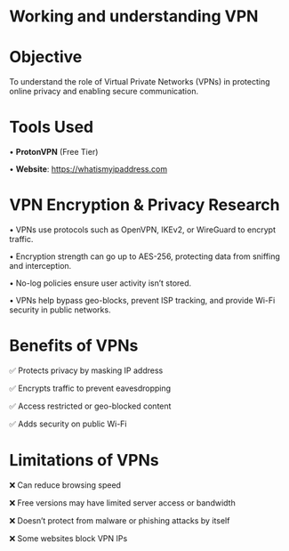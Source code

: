 # Working and understanding VPN

# Objective
To understand the role of Virtual Private Networks (VPNs) in protecting online privacy and enabling secure communication.

# Tools Used

• **ProtonVPN** (Free Tier)

• **Website**: https://whatismyipaddress.com

# VPN Encryption & Privacy Research

• VPNs use protocols such as OpenVPN, IKEv2, or WireGuard to encrypt traffic.
 
• Encryption strength can go up to AES-256, protecting data from sniffing and interception.
 
• No-log policies ensure user activity isn’t stored.
 
• VPNs help bypass geo-blocks, prevent ISP tracking, and provide Wi-Fi security in public networks.

# Benefits of VPNs

✅ Protects privacy by masking IP address

✅ Encrypts traffic to prevent eavesdropping

✅ Access restricted or geo-blocked content

✅ Adds security on public Wi-Fi

# Limitations of VPNs

❌ Can reduce browsing speed

❌ Free versions may have limited server access or bandwidth

❌ Doesn’t protect from malware or phishing attacks by itself

❌ Some websites block VPN IPs



















